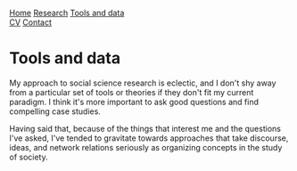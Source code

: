 [Home](https://basselhak.github.io/)
[Research](https://basselhak.github.io/research)
[Tools and data](https://basselhak.github.io/tools)  
[CV](https://basselhak.github.io/cv)
[Contact](https://basselhak.github.io/contact)

# Tools and data

My approach to social science research is eclectic, and I don't shy away from a particular set of tools or theories if they don't fit my current paradigm. I think it's more important to ask good questions and find compelling case studies.

Having said that, because of the things that interest me and the questions I've asked, I've tended to gravitate towards approaches that take discourse, ideas, and network relations seriously as organizing concepts in the study of society.
